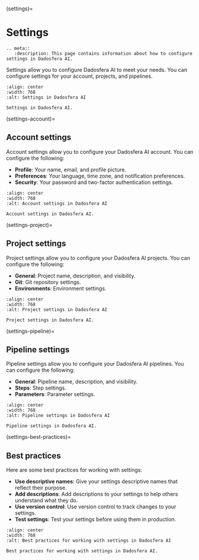 (settings)=

# Settings

```{eval-rst}
.. meta::
   :description: This page contains information about how to configure settings in Dadosfera AI.
```

Settings allow you to configure Dadosfera AI to meet your needs. You can configure settings for your account, projects, and pipelines.

```{figure} ../img/settings.png
:align: center
:width: 768
:alt: Settings in Dadosfera AI

Settings in Dadosfera AI.
```

(settings-account)=

## Account settings

Account settings allow you to configure your Dadosfera AI account. You can configure the following:

- **Profile**: Your name, email, and profile picture.
- **Preferences**: Your language, time zone, and notification preferences.
- **Security**: Your password and two-factor authentication settings.

```{figure} ../img/settings-account.png
:align: center
:width: 768
:alt: Account settings in Dadosfera AI

Account settings in Dadosfera AI.
```

(settings-project)=

## Project settings

Project settings allow you to configure your Dadosfera AI projects. You can configure the following:

- **General**: Project name, description, and visibility.
- **Git**: Git repository settings.
- **Environments**: Environment settings.

```{figure} ../img/settings-project.png
:align: center
:width: 768
:alt: Project settings in Dadosfera AI

Project settings in Dadosfera AI.
```

(settings-pipeline)=

## Pipeline settings

Pipeline settings allow you to configure your Dadosfera AI pipelines. You can configure the following:

- **General**: Pipeline name, description, and visibility.
- **Steps**: Step settings.
- **Parameters**: Parameter settings.

```{figure} ../img/settings-pipeline.png
:align: center
:width: 768
:alt: Pipeline settings in Dadosfera AI

Pipeline settings in Dadosfera AI.
```

(settings-best-practices)=

## Best practices

Here are some best practices for working with settings:

- **Use descriptive names**: Give your settings descriptive names that reflect their purpose.
- **Add descriptions**: Add descriptions to your settings to help others understand what they do.
- **Use version control**: Use version control to track changes to your settings.
- **Test settings**: Test your settings before using them in production.

```{figure} ../img/settings-best-practices.png
:align: center
:width: 768
:alt: Best practices for working with settings in Dadosfera AI

Best practices for working with settings in Dadosfera AI.
```
